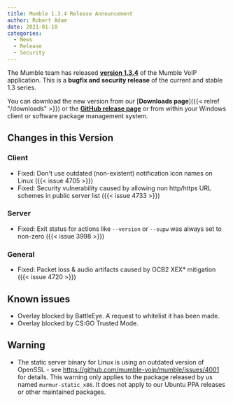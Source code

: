```yaml
---
title: Mumble 1.3.4 Release Announcement
author: Robert Adam
date: 2021-01-10
categories:
  - News
  - Release
  - Security
---
```

The Mumble team has released [**version 1.3.4**](https://github.com/mumble-voip/mumble/releases/tag/1.3.4) of the Mumble VoIP application. This is a
**bugfix and security release** of the current and stable 1.3 series.

You can download the new version from our [**Downloads page**]({{< relref "/downloads" >}}) or the
[**GitHub release page**](https://github.com/mumble-voip/mumble/releases/tag/1.3.4) or from within your Windows client or software package management
system.

<!--more-->

## Changes in this Version

### Client

- Fixed: Don't use outdated (non-existent) notification icon names on Linux ({{< issue 4705 >}})
- Fixed: Security vulnerability caused by allowing non http/https URL schemes in public server list ({{< issue 4733 >}})

### Server

- Fixed: Exit status for actions like `--version` or `--supw` was always set to non-zero ({{< issue 3998 >}})

### General

- Fixed: Packet loss & audio artifacts caused by OCB2 XEX* mitigation ({{< issue 4720 >}})

## Known issues

- Overlay blocked by BattleEye. A request to whitelist it has been made.
- Overlay blocked by CS:GO Trusted Mode.

## Warning

- The static server binary for Linux is using an outdated version of OpenSSL - see https://github.com/mumble-voip/mumble/issues/4001 for details. This
  warning only applies to the package released by us named  `murmur-static_x86`. It does not apply to our Ubuntu PPA releases or other maintained
  packages.

